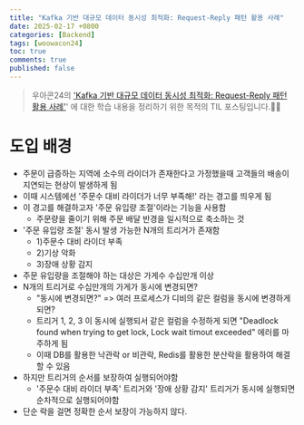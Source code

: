 ```yaml
---
title: "Kafka 기반 대규모 데이터 동시성 최적화: Request-Reply 패턴 활용 사례"
date: 2025-02-17 +0800
categories: [Backend]
tags: [woowacon24]
toc: true
comments: true
published: false
---
```


> 우아콘24의 ['Kafka 기반 대규모 데이터 동시성 최적화: Request-Reply 패턴 활용 사례'](https://www.youtube.com/watch?v=Rcow99TIMmc&list=PLgXGHBqgT2Tu7H-ita_W0IHospr64ON_a&index=5)' 에 대한 학습 내용을 정리하기 위한 목적의 TIL 포스팅입니다.🙆‍♂️

# 도입 배경
- 주문이 급증하는 지역에 소수의 라이더가 존재한다고 가정했을때 고객들의 배송이 지연되는 현상이 발생하게 됨
- 이때 시스템에선 '주문수 대비 라이더가 너무 부족해!' 라는 경고를 띄우게 됨
- 이 경고를 해결하고자 '주문 유입량 조절'이라는 기능을 사용함
  - 주문량을 줄이기 위해 주문 배달 반경을 일시적으로 축소하는 것
- '주문 유입량 조절' 동시 발생 가능한 N개의 트리거가 존재함
  - 1)주문수 대비 라이더 부족
  - 2)기상 악화
  - 3)장애 상황 감지
- 주문 유입량을 조절해야 하는 대상은 가게수 수십만개 이상
- N개의 트리거로 수십만개의 가게가 동시에 변경되면?
  - "동시에 변경되면?" => 여러 프로세스가 디비의 같은 컬럼을 동시에 변경하게 되면?
  - 트리거 1, 2, 3 이 동시에 실행되서 같은 컬럼을 수정하게 되면 "Deadlock found when trying to get lock, Lock wait timout exceeded" 에러를 마주하게 됨
  - 이때 DB를 활용한 낙관락 or 비관락, Redis를 활용한 분산락을 활용하여 해결할 수 있음
- 하지만 트리거의 순서를 보장하여 실행되어야함
  - '주문수 대비 라이더 부족' 트리거와 '장애 상황 감지' 트리거가 동시에 실행되면 순차적으로 실행되어야함
- 단순 락을 걸면 정확한 순서 보장이 가능하지 않다.